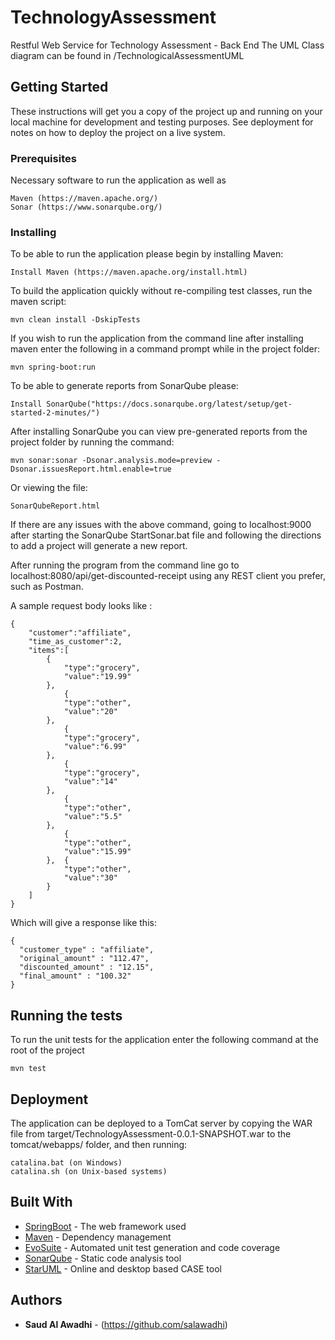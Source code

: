 # TechnologyAssessment
Restful Web Service for Technology Assessment - Back End
The UML Class diagram can be found in /TechnologicalAssessmentUML

## Getting Started
These instructions will get you a copy of the project up and running on your local machine for development and testing purposes. See deployment for notes on how to deploy the project on a live system.

### Prerequisites
Necessary software to run the application as well as 

```
Maven (https://maven.apache.org/)
Sonar (https://www.sonarqube.org/)
```

### Installing
To be able to run the application please begin by installing Maven:

```
Install Maven (https://maven.apache.org/install.html)
```
To build the application quickly without re-compiling test classes, run the maven script:

```
mvn clean install -DskipTests
```

If you wish to run the application from the command line after installing maven enter the following in a command prompt while in the project folder:

```
mvn spring-boot:run
```

To be able to generate reports from SonarQube please:

```
Install SonarQube("https://docs.sonarqube.org/latest/setup/get-started-2-minutes/")
```

After installing SonarQube you can view pre-generated reports from the project folder by running the command:

```
mvn sonar:sonar -Dsonar.analysis.mode=preview -Dsonar.issuesReport.html.enable=true
```

Or viewing the file:

```
SonarQubeReport.html
```

If there are any issues with the above command, going to localhost:9000 after starting the SonarQube StartSonar.bat file and following the directions to add a project will generate a new report.

After running the program from the command line go to localhost:8080/api/get-discounted-receipt using any REST client you prefer, such as Postman.

A sample request body looks like :

```
{
	"customer":"affiliate",
	"time_as_customer":2,
	"items":[
		{
			"type":"grocery",
			"value":"19.99"
		},
			{
			"type":"other",
			"value":"20"
		},
			{
			"type":"grocery",
			"value":"6.99"
		},
			{
			"type":"grocery",
			"value":"14"
		},
			{
			"type":"other",
			"value":"5.5"
		},
			{
			"type":"other",
			"value":"15.99"
		},	{
			"type":"other",
			"value":"30"
		}
	]
}
```

Which will give a response like this:

```
{
  "customer_type" : "affiliate",
  "original_amount" : "112.47",
  "discounted_amount" : "12.15",
  "final_amount" : "100.32"
}
```

## Running the tests
To run the unit tests for the application enter the following command at the root of the project

```
mvn test
```

## Deployment
The application can be deployed to a TomCat server by copying the WAR file from target/TechnologyAssessment-0.0.1-SNAPSHOT.war to the tomcat/webapps/ folder, and then running:

```
catalina.bat (on Windows)
catalina.sh (on Unix-based systems)
```

## Built With
* [SpringBoot](http://start.spring.io) - The web framework used
* [Maven](https://maven.apache.org/) - Dependency management
* [EvoSuite](http://www.evosuite.org) - Automated unit test generation and code coverage
* [SonarQube](https://www.sonarqube.org/) - Static code analysis tool
* [StarUML](http://staruml.io/) - Online and desktop based CASE tool

## Authors
* **Saud Al Awadhi** - (https://github.com/salawadhi)
